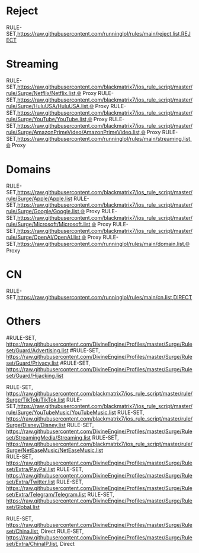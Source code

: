# Reject
RULE-SET,https://raw.githubusercontent.com/runninglol/rules/main/reject.list,REJECT
# Streaming
RULE-SET,https://raw.githubusercontent.com/blackmatrix7/ios_rule_script/master/rule/Surge/Netflix/Netflix.list,🌐 Proxy
RULE-SET,https://raw.githubusercontent.com/blackmatrix7/ios_rule_script/master/rule/Surge/HuluUSA/HuluUSA.list,🌐 Proxy
RULE-SET,https://raw.githubusercontent.com/blackmatrix7/ios_rule_script/master/rule/Surge/YouTube/YouTube.list,🌐 Proxy
RULE-SET,https://raw.githubusercontent.com/blackmatrix7/ios_rule_script/master/rule/Surge/AmazonPrimeVideo/AmazonPrimeVideo.list,🌐 Proxy
RULE-SET,https://raw.githubusercontent.com/runninglol/rules/main/streaming.list,🌐 Proxy
# Domains
RULE-SET,https://raw.githubusercontent.com/blackmatrix7/ios_rule_script/master/rule/Surge/Apple/Apple.list
RULE-SET,https://raw.githubusercontent.com/blackmatrix7/ios_rule_script/master/rule/Surge/Google/Google.list,🌐 Proxy
RULE-SET,https://raw.githubusercontent.com/blackmatrix7/ios_rule_script/master/rule/Surge/Microsoft/Microsoft.list,🌐 Proxy
RULE-SET,https://raw.githubusercontent.com/blackmatrix7/ios_rule_script/master/rule/Surge/OpenAI/OpenAI.list,🌐 Proxy
RULE-SET,https://raw.githubusercontent.com/runninglol/rules/main/domain.list,🌐 Proxy
# CN
RULE-SET,https://raw.githubusercontent.com/runninglol/rules/main/cn.list,DIRECT

# Others
#RULE-SET, https://raw.githubusercontent.com/DivineEngine/Profiles/master/Surge/Ruleset/Guard/Advertising.list
#RULE-SET, https://raw.githubusercontent.com/DivineEngine/Profiles/master/Surge/Ruleset/Guard/Privacy.list
#RULE-SET, https://raw.githubusercontent.com/DivineEngine/Profiles/master/Surge/Ruleset/Guard/Hijacking.list

RULE-SET, https://raw.githubusercontent.com/blackmatrix7/ios_rule_script/master/rule/Surge/TikTok/TikTok.list
RULE-SET,https://raw.githubusercontent.com/blackmatrix7/ios_rule_script/master/rule/Surge/YouTubeMusic/YouTubeMusic.list
RULE-SET, https://raw.githubusercontent.com/blackmatrix7/ios_rule_script/master/rule/Surge/Disney/Disney.list
RULE-SET, https://raw.githubusercontent.com/DivineEngine/Profiles/master/Surge/Ruleset/StreamingMedia/Streaming.list
RULE-SET, https://raw.githubusercontent.com/blackmatrix7/ios_rule_script/master/rule/Surge/NetEaseMusic/NetEaseMusic.list   
RULE-SET, https://raw.githubusercontent.com/DivineEngine/Profiles/master/Surge/Ruleset/Extra/PayPal.list
RULE-SET, https://raw.githubusercontent.com/DivineEngine/Profiles/master/Surge/Ruleset/Extra/Twitter.list
RULE-SET, https://raw.githubusercontent.com/DivineEngine/Profiles/master/Surge/Ruleset/Extra/Telegram/Telegram.list
RULE-SET, https://raw.githubusercontent.com/DivineEngine/Profiles/master/Surge/Ruleset/Global.list

RULE-SET, https://raw.githubusercontent.com/DivineEngine/Profiles/master/Surge/Ruleset/China.list, Direct
RULE-SET, https://raw.githubusercontent.com/DivineEngine/Profiles/master/Surge/Ruleset/Extra/ChinaIP.list, Direct
